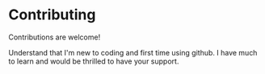 # Contributing

Contributions are welcome!

Understand that I'm new to coding and first time using github.
I have much to learn and would be thrilled to have your support.
